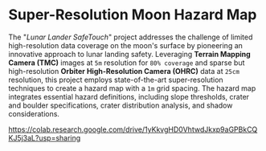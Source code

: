 # Super-Resolution Moon Hazard Map

The "*Lunar Lander SafeTouch*" project addresses the challenge of limited high-resolution data coverage on the moon's surface by pioneering an innovative approach to lunar landing safety. Leveraging **Terrain Mapping Camera (TMC)** images at `5m` resolution for `80% coverage` and sparse but high-resolution **Orbiter High-Resolution Camera (OHRC)** data at `25cm` resolution, this project employs state-of-the-art super-resolution techniques to create a hazard map with a `1m` grid spacing. The hazard map integrates essential hazard definitions, including slope thresholds, crater and boulder specifications, crater distribution analysis, and shadow considerations.


https://colab.research.google.com/drive/1yKkvgHD0VhtwdJkxp9aGPBkCQKJ5j3aL?usp=sharing
